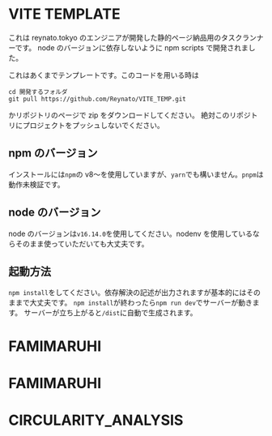 # VITE TEMPLATE

これは reynato.tokyo のエンジニアが開発した静的ページ納品用のタスクランナーです。
node のバージョンに依存しないように npm scripts で開発されました。

これはあくまでテンプレートです。このコードを用いる時は

```
cd 開発するフォルダ
git pull https://github.com/Reynato/VITE_TEMP.git
```

かリポジトリのページで zip をダウンロードしてください。
絶対このリポジトリにプロジェクトをプッシュしないでください。

## npm のバージョン

インストールには`npm`の v8〜を使用していますが、`yarn`でも構いません。`pnpm`は動作未検証です。

## node のバージョン

node のバージョンは`v16.14.0`を使用してください。nodenv を使用しているならそのまま使っていただいても大丈夫です。

## 起動方法

`npm install`をしてください。依存解決の記述が出力されますが基本的にはそのままで大丈夫です。
`npm install`が終わったら`npm run dev`でサーバーが動きます。
サーバーが立ち上がると`/dist`に自動で生成されます。
# FAMIMARUHI
# FAMIMARUHI
# CIRCULARITY_ANALYSIS
